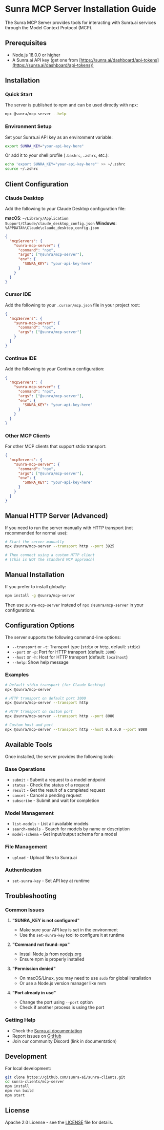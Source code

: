 # Sunra MCP Server Installation Guide

The Sunra MCP Server provides tools for interacting with Sunra.ai services through the Model Context Protocol (MCP).

## Prerequisites

- Node.js 18.0.0 or higher
- A Sunra.ai API key (get one from [https://sunra.ai/dashboard/api-tokens](https://sunra.ai/dashboard/api-tokens))

## Installation

### Quick Start

The server is published to npm and can be used directly with npx:

```bash
npx @sunra/mcp-server --help
```

### Environment Setup

Set your Sunra.ai API key as an environment variable:

```bash
export SUNRA_KEY="your-api-key-here"
```

Or add it to your shell profile (`.bashrc`, `.zshrc`, etc.):

```bash
echo 'export SUNRA_KEY="your-api-key-here"' >> ~/.zshrc
source ~/.zshrc
```

## Client Configuration

### Claude Desktop

Add the following to your Claude Desktop configuration file:

**macOS**: `~/Library/Application Support/Claude/claude_desktop_config.json`
**Windows**: `%APPDATA%\Claude\claude_desktop_config.json`

```json
{
  "mcpServers": {
    "sunra-mcp-server": {
      "command": "npx",
      "args": ["@sunra/mcp-server"],
      "env": {
        "SUNRA_KEY": "your-api-key-here"
      }
    }
  }
}
```

### Cursor IDE

Add the following to your `.cursor/mcp.json` file in your project root:

```json
{
  "mcpServers": {
    "sunra-mcp-server": {
      "command": "npx",
      "args": ["@sunra/mcp-server"]
    }
  }
}
```

### Continue IDE

Add the following to your Continue configuration:

```json
{
  "mcpServers": {
    "sunra-mcp-server": {
      "command": "npx",
      "args": ["@sunra/mcp-server"],
      "env": {
        "SUNRA_KEY": "your-api-key-here"
      }
    }
  }
}
```

### Other MCP Clients

For other MCP clients that support stdio transport:

```json
{
  "mcpServers": {
    "sunra-mcp-server": {
      "command": "npx",
      "args": ["@sunra/mcp-server"],
      "env": {
        "SUNRA_KEY": "your-api-key-here"
      }
    }
  }
}
```

## Manual HTTP Server (Advanced)

If you need to run the server manually with HTTP transport (not recommended for normal use):

```bash
# Start the server manually
npx @sunra/mcp-server --transport http --port 3925

# Then connect using a custom HTTP client
# (This is NOT the standard MCP approach)
```

## Manual Installation

If you prefer to install globally:

```bash
npm install -g @sunra/mcp-server
```

Then use `sunra-mcp-server` instead of `npx @sunra/mcp-server` in your configurations.

## Configuration Options

The server supports the following command-line options:

- `--transport` or `-t`: Transport type (`stdio` or `http`, default: `stdio`)
- `--port` or `-p`: Port for HTTP transport (default: `3000`)
- `--host` or `-h`: Host for HTTP transport (default: `localhost`)
- `--help`: Show help message

### Examples

```bash
# Default stdio transport (for Claude Desktop)
npx @sunra/mcp-server

# HTTP transport on default port 3000
npx @sunra/mcp-server --transport http

# HTTP transport on custom port
npx @sunra/mcp-server --transport http --port 8080

# Custom host and port
npx @sunra/mcp-server --transport http --host 0.0.0.0 --port 8080
```

## Available Tools

Once installed, the server provides the following tools:

### Base Operations
- `submit` - Submit a request to a model endpoint
- `status` - Check the status of a request
- `result` - Get the result of a completed request
- `cancel` - Cancel a pending request
- `subscribe` - Submit and wait for completion

### Model Management
- `list-models` - List all available models
- `search-models` - Search for models by name or description
- `model-schema` - Get input/output schema for a model

### File Management
- `upload` - Upload files to Sunra.ai

### Authentication
- `set-sunra-key` - Set API key at runtime

## Troubleshooting

### Common Issues

1. **"SUNRA_KEY is not configured"**
   - Make sure your API key is set in the environment
   - Use the `set-sunra-key` tool to configure it at runtime

2. **"Command not found: npx"**
   - Install Node.js from [nodejs.org](https://nodejs.org)
   - Ensure npm is properly installed

3. **"Permission denied"**
   - On macOS/Linux, you may need to use `sudo` for global installation
   - Or use a Node.js version manager like nvm

4. **"Port already in use"**
   - Change the port using `--port` option
   - Check if another process is using the port

### Getting Help

- Check the [Sunra.ai documentation](https://docs.sunra.ai)
- Report issues on [GitHub](https://github.com/sunra-ai/sunra-clients/issues)
- Join our community Discord (link in documentation)

## Development

For local development:

```bash
git clone https://github.com/sunra-ai/sunra-clients.git
cd sunra-clients/mcp-server
npm install
npm run build
npm start
```

## License

Apache 2.0 License - see the [LICENSE](LICENSE) file for details. 
